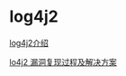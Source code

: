 # log4j2

[log4j2介绍](log4j2介绍/log4j2介绍.md "log4j2介绍")

[lo4j2 漏洞复现过程及解决方案](lo4j2%20漏洞复现过程及解决方案/lo4j2%20漏洞复现过程及解决方案.md "lo4j2 漏洞复现过程及解决方案")

